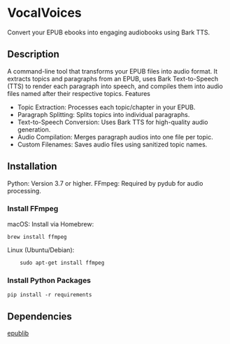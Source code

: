 # VocalVoices


Convert your EPUB ebooks into engaging audiobooks using Bark TTS.

## Description

A command-line tool that transforms your EPUB files into audio format. It extracts topics and paragraphs from an EPUB, uses Bark Text-to-Speech (TTS) to render each paragraph into speech, and compiles them into audio files named after their respective topics.
Features

- Topic Extraction: Processes each topic/chapter in your EPUB.
- Paragraph Splitting: Splits topics into individual paragraphs.
- Text-to-Speech Conversion: Uses Bark TTS for high-quality audio generation.
- Audio Compilation: Merges paragraph audios into one file per topic.
- Custom Filenames: Saves audio files using sanitized topic names.

## Installation


Python: Version 3.7 or higher.
FFmpeg: Required by pydub for audio processing.

### Install FFmpeg

macOS: Install via Homebrew:
    
```
brew install ffmpeg
```
Linux (Ubuntu/Debian):
```
    sudo apt-get install ffmpeg
```

### Install Python Packages
```
pip install -r requirements
```

## Dependencies

[epublib](https://github.com/aerkalov/ebooklib/blob/master/ebooklib/__init__.py)